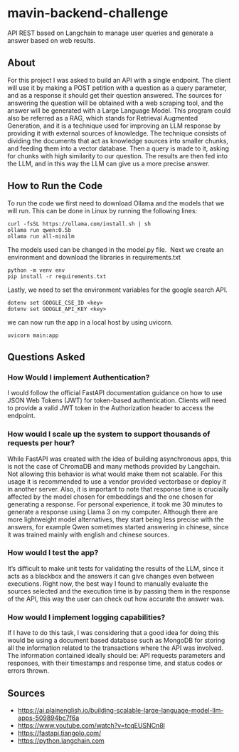 # mavin-backend-challenge
API REST based on Langchain to manage user queries and generate a answer based on web results. 

## About 
For this project I was asked to build an API with a single endpoint. The client will use it by making a POST petition with a question as a query parameter, and as a response it should get their question answered. 
The sources for answering the question will be obtained with a web scraping tool, and the answer will be generated with a Large Language Model. This program could also be referred as a RAG, which stands for Retrieval Augmented Generation, and it is a technique used for improving an LLM response by providing it with external sources of knowledge.
The technique consists of dividing the documents that act as knowledge sources into smaller chunks, and feeding them into a vector database. Then a query is made to it, asking for chunks with high similarity to our question. The results are then fed into the LLM, and in this way the LLM can give us a more precise answer. 

## How to Run the Code 
To run the code we first need to download Ollama and the models that we will run. This can be done in Linux by running the following lines: 
```
curl -fsSL https://ollama.com/install.sh | sh  
ollama run qwen:0.5b  
ollama run all-minilm
```

The models used can be changed in the model.py file. 
Next we create an environment and download the libraries in requirements.txt

```
python -m venv env  
pip install -r requirements.txt
```

Lastly, we need to set the environment variables for the google search API. 

```
dotenv set GOOGLE_CSE_ID <key>  
dotenv set GOOGLE_API_KEY <key>
```
we can now run the app in a local host by using uvicorn. 

```
uvicorn main:app
```

## Questions Asked
### How Would I implement Authentication? 
I would follow the official FastAPI documentation guidance on how to use JSON Web Tokens (JWT) for token-based authentication. Clients will need to provide a valid JWT token in the Authorization header to access the endpoint.
### How would I scale up the system to support thousands of requests per hour? 
While FastAPI was created with the idea of building asynchronous apps, this is not the case of ChromaDB and many methods provided by Langchain. Not allowing this behavior is what would make them not scalable. For this usage it is recommended to use a vendor provided vectorbase or deploy it in another server. 
Also, it is important to note that response time is crucially affected by the model chosen for embeddings and the one chosen for generating a response. For personal experience, it took me 30 minutes to generate a response using Llama 3 on my computer. Although there are more lightweight model alternatives, they start being less precise with the answers, for example Qwen sometimes started answering in chinese, since it was trained mainly with english and chinese sources. 
### How would I test the app?
It’s difficult to make unit tests for validating the results of the LLM, since it acts as a blackbox and the answers it can give changes even between executions. Right now, the best way I found to manually evaluate the sources selected and the execution time is by passing them in the response of the API, this way the user can check out how accurate the answer was.
### How would I implement logging capabilities? 
If I have to do this task, I was considering that a good idea for doing this would be using a document based database such as MongoDB for storing all the information related to the transactions where the API was involved. The information contained ideally should be: API requests parameters and responses, with their timestamps and response time, and status codes or errors thrown.

## Sources
- https://ai.plainenglish.io/building-scalable-large-language-model-llm-apps-509894bc7f6a
- https://www.youtube.com/watch?v=tcqEUSNCn8l
- https://fastapi.tiangolo.com/
- https://python.langchain.com
